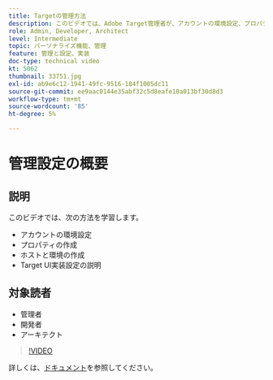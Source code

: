 ```yaml
---
title: Targetの管理方法
description: このビデオでは、Adobe Target管理者が、アカウントの環境設定、プロパティの作成、ホストと環境の作成をおこなう方法を示します。 Target UI実装の設定について説明します。
role: Admin, Developer, Architect
level: Intermediate
topic: パーソナライズ機能、管理
feature: 管理と設定、実装
doc-type: technical video
kt: 5062
thumbnail: 33751.jpg
exl-id: ab9e6c12-1941-49fc-9516-184f1005dc11
source-git-commit: ee9aac0144e35abf32c5d8eafe10a013bf30d8d3
workflow-type: tm+mt
source-wordcount: '85'
ht-degree: 5%

---
```


# 管理設定の概要

## 説明

このビデオでは、次の方法を学習します。

* アカウントの環境設定
* プロパティの作成
* ホストと環境の作成
* Target UI実装設定の説明

## 対象読者

* 管理者
* 開発者
* アーキテクト

>[!VIDEO](https://video.tv.adobe.com/v/33751/?quality=12)

詳しくは、[ドキュメント](https://docs.adobe.com/content/help/en/target/using/administer/administrating-target.html)を参照してください。
